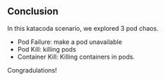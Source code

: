 ## Conclusion

In this katacoda scenario, we explored 3 pod chaos.
- Pod Failure: make a pod unavailable
- Pod Kill: killing pods
- Container Kill: Killing containers in pods.

Congradulations!